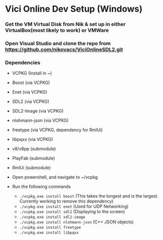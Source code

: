 # Vici Online Dev Setup (Windows)
### Get the VM Virtual Disk from Nik & set up in either VirtualBox(most likely to work) or VMWare
### Open Visual Studio and clone the repo from https://github.com/nikovacs/ViciOnlineSDL2.git
### Dependencies
* VCPKG (Install in ~)
* Boost (via VCPKG)
* Enet (via VCPKG)
* SDL2 (via VCPKG)
* SDL2-Image (via VCPKG)
* nlohmann-json (via VCPKG)
* freetype (via VCPKG, dependency for RmlUi)
* libpqxx (via VCPKG)
* v8/v8pp (submodule)
* PlayFab (submodule)
* RmlUi (submodule)

* Open powershell, and navigate to ~/vcpkg
* Run the following commands
  * `./vcpkg.exe install boost` (This takes the longest and is the largest. Currently working to remove this dependency)
  * `./vcpkg.exe install enet`  (Used for UDP Networking)
  * `./vcpkg.exe install sdl2`  (Displaying to the screen)
  * `./vcpkg.exe install sdl2-image`
  * `./vcpkg.exe install nlohmann-json` (C++ JSON objects)
  * `./vcpkg.exe install freetype`
  * `./vcpkg.exe install libpqxx`
